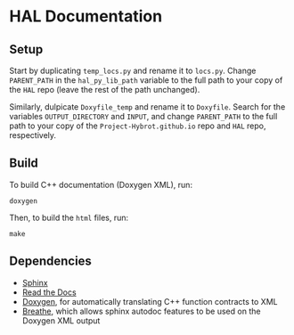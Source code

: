 # HAL Documentation

## Setup

Start by duplicating ``temp_locs.py`` and rename it to ``locs.py``. Change 
``PARENT_PATH`` in the ``hal_py_lib_path`` variable to the full path to your 
copy of the ``HAL`` repo (leave the rest of the path unchanged).

Similarly, dulpicate ``Doxyfile_temp`` and rename it to ``Doxyfile``. Search 
for the variables ``OUTPUT_DIRECTORY`` and ``INPUT``, and change ``PARENT_PATH``
to the full path to your copy of the ``Project-Hybrot.github.io`` repo and ``HAL``
repo, respectively.

## Build

To build C++ documentation (Doxygen XML), run:

`doxygen`

Then, to build the `html` files, run:

`make `


## Dependencies
- [Sphinx](https://www.sphinx-doc.org/en/master/usage/installation.html)
- [Read the Docs](https://sphinx-rtd-theme.readthedocs.io/en/stable/installing.html)
- [Doxygen](https://doxygen.nl/manual/install.html), for automatically 
translating C++ function contracts to XML
- [Breathe](https://breathe.readthedocs.io/en/latest/index.html#download), 
which allows sphinx autodoc features to be used on the Doxygen XML output
<!-- - [Sphinx Toolbox](https://pypi.org/project/sphinx-toolbox/) -->

